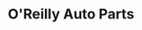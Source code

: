 ---
title: "O'Reilly Auto Parts"
url: /athens/oreilly-auto-parts-lexington-road/
shop: car parts
---